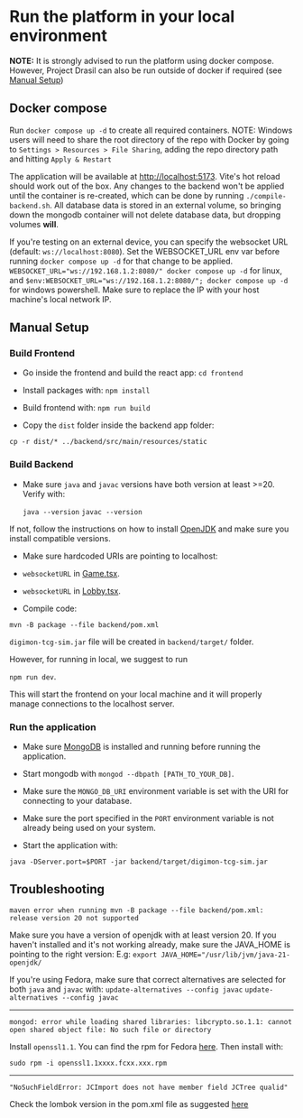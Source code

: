 # Run the platform in your local environment 

<b>NOTE:</b> It is strongly advised to run the platform using docker compose.
However, Project Drasil can also be run outside of docker if required (see [Manual Setup](#manual-setup))

## Docker compose

Run `docker compose up -d` to create all required containers.
NOTE: Windows users will need to share the root directory of the repo with Docker by going to `Settings > Resources > File Sharing`, adding the repo directory path and hitting `Apply & Restart`

The application will be available at [http://localhost:5173](http://localhost:5173). Vite's hot reload should work out of the box. Any changes to the backend won't be applied until the container is re-created, which can be done by running `./compile-backend.sh`. All database data is stored in an external volume, so bringing down the mongodb container will not delete database data, but dropping volumes <b>will</b>.

If you're testing on an external device, you can specify the websocket URL (default: `ws://localhost:8080`). Set the WEBSOCKET_URL env var before running `docker compose up -d` for that change to be applied. `WEBSOCKET_URL="ws://192.168.1.2:8080/" docker compose up -d` for linux, and `$env:WEBSOCKET_URL="ws://192.168.1.2:8080/"; docker compose up -d` for windows powershell. Make sure to replace the IP with your host machine's local network IP.

## Manual Setup

### Build Frontend

- Go inside the frontend and build the react app:
`cd frontend`

- Install packages with:
`npm install`

- Build frontend with:
`npm run build`

- Copy the `dist` folder inside the backend app folder:

`cp -r dist/* ../backend/src/main/resources/static`


### Build Backend

- Make sure `java` and `javac` versions have both version at least >=20.
  Verify with:

  `java --version`
  `javac --version`

If not, follow the instructions on how to install [OpenJDK](https://openjdk.org/install/) and make sure you install compatible versions.

- Make sure hardcoded URIs are pointing to localhost:

- `websocketURL` in [Game.tsx](frontend/src/pages/Game.tsx).
- `websocketURL` in [Lobby.tsx](frontend/src/pages/Lobby.tsx).

- Compile code:

`mvn -B package --file backend/pom.xml`

`digimon-tcg-sim.jar` file will be created in `backend/target/` folder.

However, for running in local, we suggest to run

`npm run dev`.

This will start the frontend on your local machine and it will properly manage connections to the localhost server.

### Run the application

- Make sure [MongoDB](https://www.mongodb.com/docs/v2.4/tutorial/install-mongodb-on-red-hat-centos-or-fedora-linux/) is installed and running before running the application.

- Start mongodb with `mongod --dbpath [PATH_TO_YOUR_DB]`.

- Make sure the `MONGO_DB_URI` environment variable is set with the URI for connecting to your database.

- Make sure the port specified in the `PORT` environment variable is not already being used on your system.

- Start the application with:

`java -DServer.port=$PORT -jar backend/target/digimon-tcg-sim.jar`


## Troubleshooting

``maven error when running mvn -B package --file backend/pom.xml: release version 20 not supported``

Make sure you have a version of openjdk with at least version 20.
If you haven't installed and it's not working already, make sure the JAVA_HOME is pointing to the right version:
E.g:
`export JAVA_HOME="/usr/lib/jvm/java-21-openjdk/`

If you're using Fedora, make sure that correct alternatives are selected for both `java` and `javac` with:
``update-alternatives --config javac``
``update-alternatives --config javac``

-----
``mongod: error while loading shared libraries: libcrypto.so.1.1: cannot open shared object file: No such file or directory``

Install `openssl1.1`.
You can find the rpm for Fedora [here](https://rpmfind.net/linux/rpm2html/search.php?query=openssl1.1).
Then install with:

`sudo rpm -i openssl1.1xxxx.fcxx.xxx.rpm`

-----
``"NoSuchFieldError: JCImport does not have member field JCTree qualid"``

Check the lombok version in the pom.xml file as suggested [here](https://stackoverflow.com/questions/77171270/compilation-error-after-upgrading-to-jdk-21-nosuchfielderror-jcimport-does-n)
